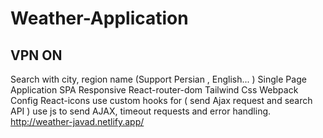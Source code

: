 # Weather-Application

## VPN ON

Search with city, region name (Support Persian , English... )
Single Page Application SPA
Responsive
React-router-dom
Tailwind Css
Webpack Config
React-icons
use custom hooks for ( send Ajax request and search API )
use js to send AJAX, timeout requests and error handling.
http://weather-javad.netlify.app/

